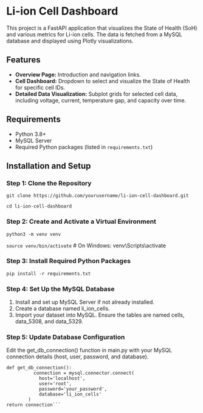 # Li-ion Cell Dashboard

This project is a FastAPI application that visualizes the State of Health (SoH) and various metrics for Li-ion cells. The data is fetched from a MySQL database and displayed using Plotly visualizations.

## Features
- **Overview Page:** Introduction and navigation links.
- **Cell Dashboard:** Dropdown to select and visualize the State of Health for specific cell IDs.
- **Detailed Data Visualization:** Subplot grids for selected cell data, including voltage, current, temperature gap, and capacity over time.

## Requirements

- Python 3.8+
- MySQL Server
- Required Python packages (listed in `requirements.txt`)

## Installation and Setup

### Step 1: Clone the Repository

```git clone https://github.com/yourusername/li-ion-cell-dashboard.git```

```cd li-ion-cell-dashboard```

### Step 2: Create and Activate a Virtual Environment

```python3 -m venv venv```

```source venv/bin/activate```  # On Windows: venv\Scripts\activate

### Step 3: Install Required Python Packages

```pip install -r requirements.txt```

### Step 4: Set Up the MySQL Database

  1. Install and set up MySQL Server if not already installed.
  2. Create a database named li_ion_cells.
  3. Import your dataset into MySQL. Ensure the tables are named cells, data_5308, and data_5329.

### Step 5: Update Database Configuration
  Edit the get_db_connection() function in main.py with your MySQL connection details (host, user, password, and database).
  

  ```
  def get_db_connection():
            connection = mysql.connector.connect(
              host='localhost',
              user='root',
              password='your_password',
              database='li_ion_cells'
          )
  return connection```

